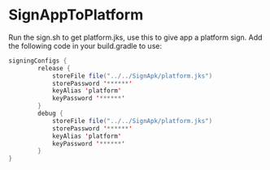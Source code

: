 # SignAppToPlatform

Run the sign.sh to get platform.jks, use this to give app a platform sign.
Add the following code in your build.gradle to use:

```Java
signingConfigs {
        release {
            storeFile file("../../SignApk/platform.jks")
            storePassword '******'
            keyAlias 'platform'
            keyPassword '******'
        }
        debug {
            storeFile file("../../SignApk/platform.jks")
            storePassword '******'
            keyAlias 'platform'
            keyPassword '******'
        }
}
